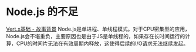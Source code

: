 # Node.js 的不足
[Vert.x基础 - 故事背景](https://lang-yu.gitbook.io/vert.x/01-index/01-2-vertx-fundation#1.-gu-shi-bei-jing)
Node.js是单进程、单线程模式。对于CPU密集型的应用，Node.js会不堪重负，主要原因也是由于JS是单线程的，如果存在长时间运行的计算，CPU的时间片无法在有效周期内释放，这使得后续的I/O请求无法继续发起。


